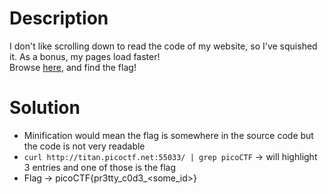 # Description
I don't like scrolling down to read the code of my website, so I've squished it. As a bonus, my pages load faster!   
Browse [here](http://titan.picoctf.net:55033/), and find the flag!

# Solution
- Minification would mean the flag is somewhere in the source code but the code is not very readable
- `curl http://titan.picoctf.net:55033/ | grep picoCTF` -> will highlight 3 entries and one of those is the flag
- Flag -> picoCTF{pr3tty_c0d3_<some_id>}